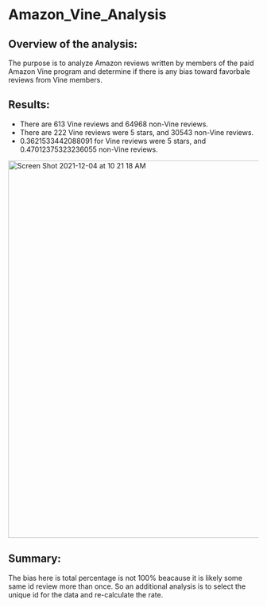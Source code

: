 # Amazon_Vine_Analysis
## Overview of the analysis:
The purpose is to analyze Amazon reviews written by members of the paid Amazon Vine program and determine if there is any bias toward favorbale reviews from Vine members.
## Results:
* There are 613 Vine reviews and 64968 non-Vine reviews.
* There are 222 Vine reviews were 5 stars, and 30543 non-Vine reviews.
* 0.3621533442088091 for Vine reviews were 5 stars, and 0.47012375323236055 non-Vine reviews.

<img width="760" alt="Screen Shot 2021-12-04 at 10 21 18 AM" src="https://user-images.githubusercontent.com/88211298/144720363-b5d65942-edb1-4360-a920-c1c5a07a3150.png">

## Summary:
The bias here is total percentage is not 100% beacause it is likely some same id review more than once. So an additional analysis is to select the unique id for the data and re-calculate the rate.
